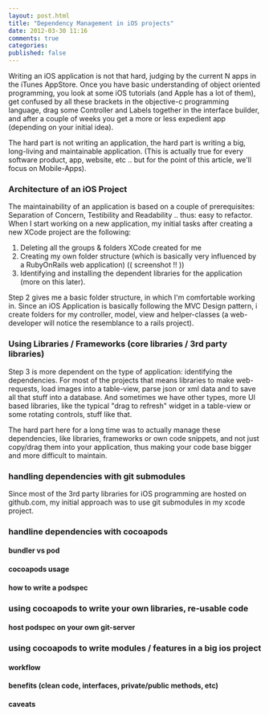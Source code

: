 ```yaml
---
layout: post.html
title: "Dependency Management in iOS projects"
date: 2012-03-30 11:16
comments: true
categories:
published: false 
---
```



Writing an iOS application is not that hard, judging by the current N apps in the iTunes AppStore. Once you have basic understanding of object oriented programming, you look at some iOS tutorials (and Apple has a lot of them), get confused by all these brackets in the objective-c programming language, drag some Controller and Labels together in the interface builder, and after a couple of weeks you get a more or less expedient app (depending on your initial idea).

The hard part is not writing an application, the hard part is writing a big, long-living and maintainable application. (This is actually true for every software product, app, website, etc .. but for the point of this article, we'll focus on Mobile-Apps).

### Architecture of an iOS Project

The maintainability of an application is based on a couple of prerequisites: Separation of Concern, Testibility and Readability .. thus: easy to refactor.
When I start working on a new application, my initial tasks after creating a new XCode project are the following:

1. Deleting all the groups & folders XCode created for me
2. Creating my own folder structure (which is basically very influenced by a RubyOnRails web application) (( screenshot !! ))
3. Identifying and installing the dependent libraries for the application (more on this later).


Step 2 gives me a basic folder structure, in which I'm comfortable working in. Since an iOS Application is basically following the MVC Design pattern, i create folders for my controller, model, view and helper-classes (a web-developer will notice the resemblance to a rails project).

### Using Libraries / Frameworks (core libraries / 3rd party libraries)

Step 3 is more dependent on the type of application: identifying the dependencies. For most of the projects that means libraries to make web-requests, load images into a table-view, parse json or xml data and to save all that stuff into a database. And sometimes we have other types, more UI based libraries, like the typical "drag to refresh" widget in a table-view or some rotating controls, stuff like that.

The hard part here for a long time was to actually manage these dependencies, like libraries, frameworks or own code snippets, and not just copy/drag them into your application, thus making your code base bigger and more difficult to maintain.


### handling dependencies with git submodules

Since most of the 3rd party libraries for iOS programming are hosted on github.com, my initial approach was to use git submodules in my xcode project.

### handline dependencies with cocoapods

#### bundler vs pod

#### cocoapods usage

#### how to write a podspec

### using cocoapods to write your own libraries, re-usable code

#### host podspec on your own git-server

### using cocoapods to write modules / features in a big ios project

#### workflow

#### benefits (clean code, interfaces, private/public methods, etc)

#### caveats

